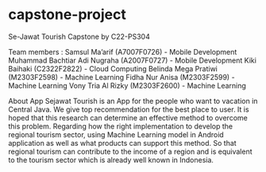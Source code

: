 # capstone-project

Se-Jawat Tourish Capstone by C22-PS304

Team members :
Samsul Ma’arif (A7007F0726) - Mobile Development
Muhammad Bachtiar Adi Nugraha (A2007F0727) - Mobile Development
Kiki Baihaki (C2322F2822) - Cloud Computing
Belinda Mega Pratiwi (M2303F2598) - Machine Learning
Fidha Nur Anisa (M2303F2599) - Machine Learning 
Vony Tria Al Rizky (M2303F2600) - Machine Learning

About App
Sejawat Tourish is an App for the people who want to vacation in Central Java. We give top recommendation for the best place to user.
It is hoped that this research can determine an effective method to overcome this problem. Regarding how the right implementation to develop the regional tourism sector, using Machine Learning model in Android application as well as what products can support this method. So that regional tourism can contribute to the income of a region and is equivalent to the tourism sector which is already well known in Indonesia.
